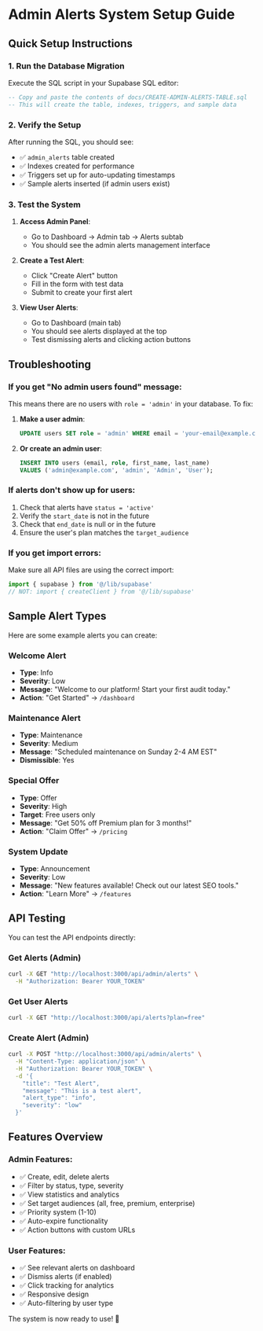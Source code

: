 # Admin Alerts System Setup Guide

## Quick Setup Instructions

### 1. Run the Database Migration

Execute the SQL script in your Supabase SQL editor:

```sql
-- Copy and paste the contents of docs/CREATE-ADMIN-ALERTS-TABLE.sql
-- This will create the table, indexes, triggers, and sample data
```

### 2. Verify the Setup

After running the SQL, you should see:
- ✅ `admin_alerts` table created
- ✅ Indexes created for performance
- ✅ Triggers set up for auto-updating timestamps
- ✅ Sample alerts inserted (if admin users exist)

### 3. Test the System

1. **Access Admin Panel**:
   - Go to Dashboard → Admin tab → Alerts subtab
   - You should see the admin alerts management interface

2. **Create a Test Alert**:
   - Click "Create Alert" button
   - Fill in the form with test data
   - Submit to create your first alert

3. **View User Alerts**:
   - Go to Dashboard (main tab)
   - You should see alerts displayed at the top
   - Test dismissing alerts and clicking action buttons

## Troubleshooting

### If you get "No admin users found" message:
This means there are no users with `role = 'admin'` in your database. To fix:

1. **Make a user admin**:
   ```sql
   UPDATE users SET role = 'admin' WHERE email = 'your-email@example.com';
   ```

2. **Or create an admin user**:
   ```sql
   INSERT INTO users (email, role, first_name, last_name) 
   VALUES ('admin@example.com', 'admin', 'Admin', 'User');
   ```

### If alerts don't show up for users:
1. Check that alerts have `status = 'active'`
2. Verify the `start_date` is not in the future
3. Check that `end_date` is null or in the future
4. Ensure the user's plan matches the `target_audience`

### If you get import errors:
Make sure all API files are using the correct import:
```typescript
import { supabase } from '@/lib/supabase'
// NOT: import { createClient } from '@/lib/supabase'
```

## Sample Alert Types

Here are some example alerts you can create:

### Welcome Alert
- **Type**: Info
- **Severity**: Low
- **Message**: "Welcome to our platform! Start your first audit today."
- **Action**: "Get Started" → `/dashboard`

### Maintenance Alert
- **Type**: Maintenance
- **Severity**: Medium
- **Message**: "Scheduled maintenance on Sunday 2-4 AM EST"
- **Dismissible**: Yes

### Special Offer
- **Type**: Offer
- **Severity**: High
- **Target**: Free users only
- **Message**: "Get 50% off Premium plan for 3 months!"
- **Action**: "Claim Offer" → `/pricing`

### System Update
- **Type**: Announcement
- **Severity**: Low
- **Message**: "New features available! Check out our latest SEO tools."
- **Action**: "Learn More" → `/features`

## API Testing

You can test the API endpoints directly:

### Get Alerts (Admin)
```bash
curl -X GET "http://localhost:3000/api/admin/alerts" \
  -H "Authorization: Bearer YOUR_TOKEN"
```

### Get User Alerts
```bash
curl -X GET "http://localhost:3000/api/alerts?plan=free"
```

### Create Alert (Admin)
```bash
curl -X POST "http://localhost:3000/api/admin/alerts" \
  -H "Content-Type: application/json" \
  -H "Authorization: Bearer YOUR_TOKEN" \
  -d '{
    "title": "Test Alert",
    "message": "This is a test alert",
    "alert_type": "info",
    "severity": "low"
  }'
```

## Features Overview

### Admin Features:
- ✅ Create, edit, delete alerts
- ✅ Filter by status, type, severity
- ✅ View statistics and analytics
- ✅ Set target audiences (all, free, premium, enterprise)
- ✅ Priority system (1-10)
- ✅ Auto-expire functionality
- ✅ Action buttons with custom URLs

### User Features:
- ✅ See relevant alerts on dashboard
- ✅ Dismiss alerts (if enabled)
- ✅ Click tracking for analytics
- ✅ Responsive design
- ✅ Auto-filtering by user type

The system is now ready to use! 🎉
